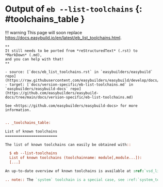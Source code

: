 # Output of `eb --list-toolchains` {: #toolchains_table }

!!! warning
    This page will soon replace <https://docs.easybuild.io/en/latest/eb_list_toolchains.html>.

    **
    It still needs to be ported from *reStructuredText* (.rst) to *MarkDown* (.md),  
    and you can help with that!
    **

    - source: [`docs/eb_list_toolchains.rst` in `easybuilders/easybuild` repo](https://raw.githubusercontent.com/easybuilders/easybuild/develop/docs/eb_list_toolchains.rst)
    - target: [`docs/version-specific/eb-list-toolchains.md` in `easybuilders/easybuild-docs` repo](https://github.com/easybuilders/easybuild-docs/tree/main/docs/version-specific/eb-list-toolchains.md)

    See <https://github.com/easybuilders/easybuild-docs> for more information.

```rst

.. _toolchains_table:

List of known toolchains
========================

The list of known toolchains can easily be obtained with::

  $ eb --list-toolchains
  List of known toolchains (toolchainname: module[,module...]):
  [...]

An up-to-date overview of known toolchains is available at :ref:`vsd_list_toolchains`.

.. note:: The `system` toolchain is a special case, see :ref:`system_toolchain`.

```
